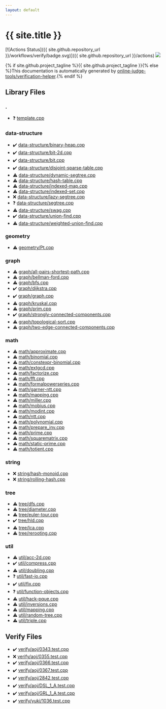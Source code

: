 ```yaml
---
layout: default
---
```


<!-- mathjax config similar to math.stackexchange -->
<script type="text/javascript" async
  src="https://cdnjs.cloudflare.com/ajax/libs/mathjax/2.7.5/MathJax.js?config=TeX-MML-AM_CHTML">
</script>
<script type="text/x-mathjax-config">
  MathJax.Hub.Config({
    TeX: { equationNumbers: { autoNumber: "AMS" }},
    tex2jax: {
      inlineMath: [ ['$','$'] ],
      processEscapes: true
    },
    "HTML-CSS": { matchFontHeight: false },
    displayAlign: "left",
    displayIndent: "2em"
  });
</script>

<script type="text/javascript" src="https://cdnjs.cloudflare.com/ajax/libs/jquery/3.4.1/jquery.min.js"></script>
<script src="https://cdn.jsdelivr.net/npm/jquery-balloon-js@1.1.2/jquery.balloon.min.js" integrity="sha256-ZEYs9VrgAeNuPvs15E39OsyOJaIkXEEt10fzxJ20+2I=" crossorigin="anonymous"></script>
<script type="text/javascript" src="assets/js/copy-button.js"></script>
<link rel="stylesheet" href="assets/css/copy-button.css" />


# {{ site.title }}

[![Actions Status]({{ site.github.repository_url }}/workflows/verify/badge.svg)]({{ site.github.repository_url }}/actions)
<a href="{{ site.github.repository_url }}"><img src="https://img.shields.io/github/last-commit/{{ site.github.owner_name }}/{{ site.github.repository_name }}" /></a>

{% if site.github.project_tagline %}{{ site.github.project_tagline }}{% else %}This documentation is automatically generated by <a href="https://github.com/online-judge-tools/verification-helper">online-judge-tools/verification-helper</a>.{% endif %}

## Library Files

<div id="5058f1af8388633f609cadb75a75dc9d"></div>

### .

* :question: <a href="library/template.cpp.html">template.cpp</a>


<div id="36397fe12f935090ad150c6ce0c258d4"></div>

### data-structure

* :heavy_check_mark: <a href="library/data-structure/binary-heap.cpp.html">data-structure/binary-heap.cpp</a>
* :heavy_check_mark: <a href="library/data-structure/bit-2d.cpp.html">data-structure/bit-2d.cpp</a>
* :heavy_check_mark: <a href="library/data-structure/bit.cpp.html">data-structure/bit.cpp</a>
* :heavy_check_mark: <a href="library/data-structure/disjoint-sparse-table.cpp.html">data-structure/disjoint-sparse-table.cpp</a>
* :warning: <a href="library/data-structure/dynamic-segtree.cpp.html">data-structure/dynamic-segtree.cpp</a>
* :warning: <a href="library/data-structure/hash-table.cpp.html">data-structure/hash-table.cpp</a>
* :warning: <a href="library/data-structure/indexed-map.cpp.html">data-structure/indexed-map.cpp</a>
* :warning: <a href="library/data-structure/indexed-set.cpp.html">data-structure/indexed-set.cpp</a>
* :x: <a href="library/data-structure/lazy-segtree.cpp.html">data-structure/lazy-segtree.cpp</a>
* :question: <a href="library/data-structure/segtree.cpp.html">data-structure/segtree.cpp</a>
* :warning: <a href="library/data-structure/swag.cpp.html">data-structure/swag.cpp</a>
* :heavy_check_mark: <a href="library/data-structure/union-find.cpp.html">data-structure/union-find.cpp</a>
* :warning: <a href="library/data-structure/weighted-union-find.cpp.html">data-structure/weighted-union-find.cpp</a>


<div id="ed7daeb157cd9b31e53896ad3c771a26"></div>

### geometry

* :warning: <a href="library/geometry/Pt.cpp.html">geometry/Pt.cpp</a>


<div id="f8b0b924ebd7046dbfa85a856e4682c8"></div>

### graph

* :warning: <a href="library/graph/all-pairs-shortest-path.cpp.html">graph/all-pairs-shortest-path.cpp</a>
* :warning: <a href="library/graph/bellman-ford.cpp.html">graph/bellman-ford.cpp</a>
* :warning: <a href="library/graph/bfs.cpp.html">graph/bfs.cpp</a>
* :heavy_check_mark: <a href="library/graph/dijkstra.cpp.html">graph/dijkstra.cpp</a>
* :heavy_check_mark: <a href="library/graph/graph.cpp.html">graph/graph.cpp</a>
* :warning: <a href="library/graph/kruskal.cpp.html">graph/kruskal.cpp</a>
* :warning: <a href="library/graph/prim.cpp.html">graph/prim.cpp</a>
* :heavy_check_mark: <a href="library/graph/strongly-connected-components.cpp.html">graph/strongly-connected-components.cpp</a>
* :warning: <a href="library/graph/topological-sort.cpp.html">graph/topological-sort.cpp</a>
* :warning: <a href="library/graph/two-edge-connected-components.cpp.html">graph/two-edge-connected-components.cpp</a>


<div id="7e676e9e663beb40fd133f5ee24487c2"></div>

### math

* :warning: <a href="library/math/approximate.cpp.html">math/approximate.cpp</a>
* :warning: <a href="library/math/binomial.cpp.html">math/binomial.cpp</a>
* :warning: <a href="library/math/constexpr-binomial.cpp.html">math/constexpr-binomial.cpp</a>
* :warning: <a href="library/math/extgcd.cpp.html">math/extgcd.cpp</a>
* :warning: <a href="library/math/factorize.cpp.html">math/factorize.cpp</a>
* :warning: <a href="library/math/fft.cpp.html">math/fft.cpp</a>
* :warning: <a href="library/math/formalpowerseries.cpp.html">math/formalpowerseries.cpp</a>
* :warning: <a href="library/math/garner-ntt.cpp.html">math/garner-ntt.cpp</a>
* :warning: <a href="library/math/mapping.cpp.html">math/mapping.cpp</a>
* :warning: <a href="library/math/miller.cpp.html">math/miller.cpp</a>
* :warning: <a href="library/math/mobius.cpp.html">math/mobius.cpp</a>
* :warning: <a href="library/math/modint.cpp.html">math/modint.cpp</a>
* :warning: <a href="library/math/ntt.cpp.html">math/ntt.cpp</a>
* :warning: <a href="library/math/polynomial.cpp.html">math/polynomial.cpp</a>
* :warning: <a href="library/math/prepare_inv.cpp.html">math/prepare_inv.cpp</a>
* :warning: <a href="library/math/prime.cpp.html">math/prime.cpp</a>
* :warning: <a href="library/math/squarematrix.cpp.html">math/squarematrix.cpp</a>
* :warning: <a href="library/math/static-prime.cpp.html">math/static-prime.cpp</a>
* :warning: <a href="library/math/totient.cpp.html">math/totient.cpp</a>


<div id="b45cffe084dd3d20d928bee85e7b0f21"></div>

### string

* :x: <a href="library/string/hash-monoid.cpp.html">string/hash-monoid.cpp</a>
* :x: <a href="library/string/rolling-hash.cpp.html">string/rolling-hash.cpp</a>


<div id="c0af77cf8294ff93a5cdb2963ca9f038"></div>

### tree

* :warning: <a href="library/tree/dfs.cpp.html">tree/dfs.cpp</a>
* :warning: <a href="library/tree/diameter.cpp.html">tree/diameter.cpp</a>
* :warning: <a href="library/tree/euler-tour.cpp.html">tree/euler-tour.cpp</a>
* :heavy_check_mark: <a href="library/tree/hld.cpp.html">tree/hld.cpp</a>
* :warning: <a href="library/tree/lca.cpp.html">tree/lca.cpp</a>
* :warning: <a href="library/tree/rerooting.cpp.html">tree/rerooting.cpp</a>


<div id="05c7e24700502a079cdd88012b5a76d3"></div>

### util

* :warning: <a href="library/util/acc-2d.cpp.html">util/acc-2d.cpp</a>
* :heavy_check_mark: <a href="library/util/compress.cpp.html">util/compress.cpp</a>
* :warning: <a href="library/util/doubling.cpp.html">util/doubling.cpp</a>
* :question: <a href="library/util/fast-io.cpp.html">util/fast-io.cpp</a>
* :heavy_check_mark: <a href="library/util/fix.cpp.html">util/fix.cpp</a>
* :question: <a href="library/util/function-objects.cpp.html">util/function-objects.cpp</a>
* :warning: <a href="library/util/hack-pque.cpp.html">util/hack-pque.cpp</a>
* :warning: <a href="library/util/inversions.cpp.html">util/inversions.cpp</a>
* :warning: <a href="library/util/mapping.cpp.html">util/mapping.cpp</a>
* :warning: <a href="library/util/random-tree.cpp.html">util/random-tree.cpp</a>
* :warning: <a href="library/util/triple.cpp.html">util/triple.cpp</a>


## Verify Files

* :heavy_check_mark: <a href="verify/verify/aoj/0343.test.cpp.html">verify/aoj/0343.test.cpp</a>
* :x: <a href="verify/verify/aoj/0355.test.cpp.html">verify/aoj/0355.test.cpp</a>
* :heavy_check_mark: <a href="verify/verify/aoj/0366.test.cpp.html">verify/aoj/0366.test.cpp</a>
* :heavy_check_mark: <a href="verify/verify/aoj/0367.test.cpp.html">verify/aoj/0367.test.cpp</a>
* :heavy_check_mark: <a href="verify/verify/aoj/2842.test.cpp.html">verify/aoj/2842.test.cpp</a>
* :heavy_check_mark: <a href="verify/verify/aoj/DSL_1_A.test.cpp.html">verify/aoj/DSL_1_A.test.cpp</a>
* :heavy_check_mark: <a href="verify/verify/aoj/GRL_1_A.test.cpp.html">verify/aoj/GRL_1_A.test.cpp</a>
* :heavy_check_mark: <a href="verify/verify/yuki/1036.test.cpp.html">verify/yuki/1036.test.cpp</a>


